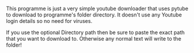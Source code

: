 This programme is just a very simple youtube downloader that uses pytube to download to programme's folder directory. It doesn't use any Youtube login details so no need for viruses.

If you use the optional Directory path then be sure to paste the exact path that you want to download to. Otherwise any normal text will write to the folder!
